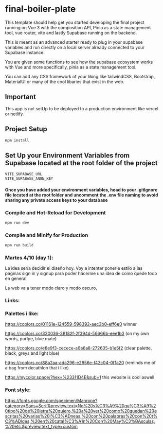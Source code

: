 # final-boiler-plate

This template should help get you started developing the final project running on Vue 3 with the composition API, Pinia as a state management tool, vue router, vite and lastly Supabase running on the backend.

This is meant as an advanced starter ready to plug in your supabase variables and run directly on a local server already connected to your Supabase instance.

You are given some functions to see how the supabase ecosystem works with Vue and more specifically, pinia as a state management tool.

You can add any CSS framework of your liking like tailwindCSS, Bootstrap, MaterialUI or many of the cool libaries that exist in the web.

## Important

This app is not setUp to be deployed to a production environment like vercel or netlify.

## Project Setup

```sh
npm install
```

## Set Up your Environment Variables from Supabase located at the root folder of the project

```sh
VITE_SUPABASE_URL
VITE_SUPABASE_ANON_KEY
```

#### Once you have added your environment variables, head to your .gitIgnore file located at the root folder and uncomment the .env file naming to avoid sharing any private access keys to your database

### Compile and Hot-Reload for Development

```sh
npm run dev
```

### Compile and Minify for Production

```sh
npm run build
```

### Martes 4/10 (day 1):

La idea sería decidir el diseño hoy. Voy a intentar ponerle estilo a las páginas sign in y signup para poder hacerme una idea de como quede todo en general.

La web va a tener modo claro y modo oscuro,

### Links:

### Palettes i like:

https://coolors.co/01161e-124559-598392-aec3b0-eff6e0 winner

https://coolors.co/330036-38182f-2f394d-56666b-eee1b3 (on my own words, purlpe, blue mate)

https://coolors.co/e8e9f3-cecece-a6a6a8-272635-b1e5f2 (clear palette, black, greys and light blue)

https://coolors.co/88a2aa-ada296-e2856e-f42c04-0f1a20 (reminds me of a bag from decathlon that i like)

https://mycolor.space/?hex=%23311D4E&sub=1 this website is cool aswell

### Font style:

https://fonts.google.com/specimen/Manrope?category=Sans+Serif&preview.text=No%20s%C3%A9%20qu%C3%A9%20tipo%20de%20letra%20quiero,%20a%20ver%20como%20quedan%20escritas%20varias%20l%C3%ADneas,%20con%20palabras%20con%20t%C3%ADldes,%20en%20catal%C3%A1n%20Con%20May%C3%BAsculas,%20etc.&preview.text_type=custom
